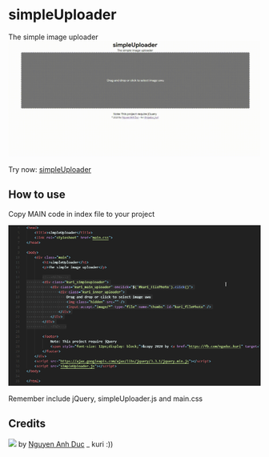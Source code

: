 # simpleUploader
The simple image uploader
<img src="https://raw.githubusercontent.com/ngaduc/simpleUploader/main/scr.gif">

Try now: <a href="https://ngaduc.github.io/simpleUploader/">simpleUploader</a>
## How to use

Copy MAIN code in index file to your project

<img src="https://raw.githubusercontent.com/ngaduc/simpleUploader/main/screenshot2.png">

Remember include jQuery, simpleUploader.js and main.css

## Credits
<img src="https://i.imgur.com/kNutZpI.png" width="100px">
by <a href="https://fb.com/ngaduc.kuri" target="_blank">Nguyen Anh Duc</a> _ kuri :))
